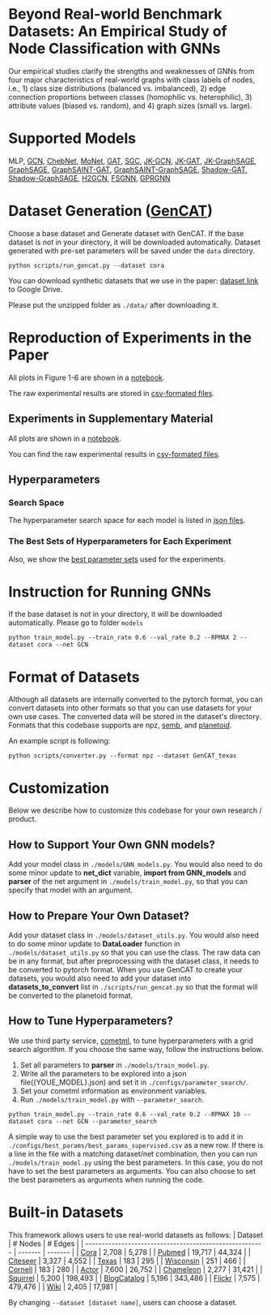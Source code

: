 # Beyond Real-world Benchmark Datasets: An Empirical Study of Node Classification with GNNs
Our empirical studies clarify the strengths and weaknesses of GNNs from four major characteristics of real-world graphs with class labels of nodes, i.e., 1) class size distributions (balanced vs. imbalanced), 2) edge connection proportions between classes (homophilic vs. heterophilic), 3) attribute values (biased vs. random), and 4) graph sizes (small vs. large).

# Supported Models

MLP, [GCN](https://github.com/tkipf/pygcn), [ChebNet](https://arxiv.org/abs/1606.09375), [MoNet](https://arxiv.org/abs/1611.08402), [GAT](https://github.com/PetarV-/GAT),  [SGC](https://arxiv.org/abs/1902.07153), [JK-GCN](https://arxiv.org/abs/1806.03536), [JK-GAT](https://arxiv.org/abs/1806.03536), [JK-GraphSAGE](https://arxiv.org/abs/1806.03536), [GraphSAGE](http://snap.stanford.edu/graphsage/), [GraphSAINT-GAT](https://arxiv.org/abs/1907.04931), [GraphSAINT-GraphSAGE](https://arxiv.org/abs/1907.04931), [Shadow-GAT](https://github.com/facebookresearch/shaDow_GNN), [Shadow-GraphSAGE](https://github.com/facebookresearch/shaDow_GNN), [H2GCN](https://arxiv.org/abs/2006.11468), [FSGNN](https://arxiv.org/abs/2105.07634), [GPRGNN](https://github.com/jianhao2016/GPRGNN)

# Dataset Generation ([GenCAT](https://arxiv.org/abs/2109.04639))

Choose a base dataset and Generate dataset with GenCAT. If the base dataset is not in your directory, it will be downloaded automatically.
Dataset generated with pre-set parameters will be saved under the `data` directory.

```
python scripts/run_gencat.py --dataset cora
```

You can download synthetic datasets that we use in the paper: 
[dataset link](https://drive.google.com/file/d/1B7X65BoPij8sEmL491T-LDlzrm5aATRH/view?usp=sharing) to Google Drive. 

Please put the unzipped folder as `./data/` after downloading it.

# Reproduction of Experiments in the Paper
All plots in Figure 1-6 are shown in a [notebook](https://github.com/seijimaekawa/empirical-study-of-GNNs/blob/main/notebooks/final_plots.ipynb). 

The raw experimental results are stored in [csv-formated files](https://github.com/seijimaekawa/empirical-study-of-GNNs/tree/main/notebooks/final_results). 

## Experiments in Supplementary Material
All plots are shown in a [notebook](https://github.com/seijimaekawa/empirical-study-of-GNNs/blob/main/notebooks/supplementary.ipynb). 

You can find the raw experimental results in [csv-formated files](https://github.com/seijimaekawa/empirical-study-of-GNNs/tree/main/notebooks/supplementary).

## Hyperparameters
### Search Space
The hyperparameter search space for each model is listed in [json files](https://github.com/seijimaekawa/empirical-study-of-GNNs/tree/main/configs/parameter_search).
### The Best Sets of Hyperparameters for Each Experiment
Also, we show the [best parameter sets](https://github.com/seijimaekawa/empirical-study-of-GNNs/tree/main/configs/best_params/full_hyperparameter_search) used for the experiments.

# Instruction for Running GNNs

If the base dataset is not in your directory, it will be downloaded automatically.
Please go to folder `models`

```
python train_model.py --train_rate 0.6 --val_rate 0.2 --RPMAX 2 --dataset cora --net GCN
```

# Format of Datasets

Although all datasets are internally converted to the pytorch format, you can convert datasets into other formats so that you can use datasets for your own use cases. The converted data will be stored in the dataset's directory. Formats that this codebase supports are npz, [semb](https://github.com/gemslab/strucEmbedding-graphlibrary), and [planetoid](https://github.com/kimiyoung/planetoid).

An example script is following:
```
python scripts/converter.py --format npz --dataset GenCAT_texas
```

# Customization

Below we describe how to customize this codebase for your own research / product.

## How to Support Your Own GNN models?

Add your model class in `./models/GNN_models.py`. You would also need to do some minor update to **net_dict** variable, **import from GNN_models** and **parser** of the net argument in `./models/train_model.py`, so that you can specify that model with an argument.

## How to Prepare Your Own Dataset?

Add your dataset class in `./models/dataset_utils.py`. You would also need to do some minor update to **DataLoader** function in `./models/dataset_utils.py` so that you can use the class. The raw data can be in any format, but after preprocessing with the dataset class, it needs to be converted to pytorch format. When you use GenCAT to create your datasets, you would also need to add your dataset into **datasets_to_convert** list in `./scripts/run_gencat.py` so that the format will be converted to the planetoid format.

## How to Tune Hyperparameters?

We use third party service, [cometml](https://www.comet.ml/site/), to tune hyperparameters with a grid search algorithm. If you choose the same way, follow the instructions below.

1. Set all parameters to **parser** in `./models/train_model.py`.
2. Write all the parameters to be explored into a json file({YOUE_MODEL}.json) and set it in `./configs/parameter_search/`.
3. Set your cometml information as environment variables.
4. Run `./models/train_model.py` with `--parameter_search`.

```
python train_model.py --train_rate 0.6 --val_rate 0.2 --RPMAX 10 --dataset cora --net GCN --parameter_search
```

A simple way to use the best parameter set you explored is to add it in `./configs/best_params/best_params_supervised.csv` as a new row. If there is a line in the file with a matching dataset/net combination, then you can run `./models/train_model.py` using the best parameters. In this case, you do not have to set the best parameters as arguments.
You can also choose to set the best parameters as arguments when running the code.

# Built-in Datasets

This framework allows users to use real-world datasets as follows:
  | Dataset                                                 | # Nodes | # Edges |
  | ------------------------------------------------------- | ------- | ------- |
  | [Cora](https://github.com/kimiyoung/planetoid)          | 2,708   | 5,278   |
  | [Pubmed](https://github.com/kimiyoung/planetoid)        | 19,717  | 44,324  |
  | [Citeseer](https://github.com/kimiyoung/planetoid)      | 3,327   | 4,552   |
  | [Texas](https://openreview.net/forum?id=S1e2agrFvS)     | 183     | 295     |
  | [Wisconsin](https://openreview.net/forum?id=S1e2agrFvS) | 251     | 466     |
  | [Cornell](https://openreview.net/forum?id=S1e2agrFvS)   | 183     | 280     |
  | [Actor](https://openreview.net/forum?id=S1e2agrFvS)     | 7,600   | 26,752  |
  | [Chameleon](https://arxiv.org/abs/1909.13021)           | 2,277   | 31,421  |
  | [Squirrel](https://arxiv.org/abs/1909.13021)            | 5,200   | 198,493 |
  | [BlogCatalog](http://snap.stanford.edu/node2vec/)       | 5,196   | 343,486 |
  | [Flickr](https://arxiv.org/abs/2009.00826)              | 7,575   | 479,476 |
  | [Wiki](https://github.com/GRAND-Lab/MGAE)               | 2,405   | 17,981  |

By changing `--dataset [dataset name]`, users can choose a dataset. 
